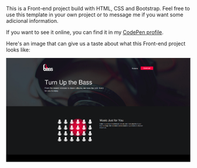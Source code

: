 <p>This is a Front-end project build with HTML, CSS and Bootstrap. Feel free to use this template in your own project or to message me if you want some adicional information.</p>

<p>If you want to see it online, you can find it in my <a href="http://codepen.io/LuKrebs/full/oZRMpE/">CodePen profile</a>.</p>

<p>Here's an image that can give us a taste about what this Front-end project looks like:</p>

<a href="http://codepen.io/LuKrebs/full/oZRMpE/"><img src="img/bass.png"></a>


